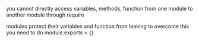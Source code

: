 you cannot directly access variables, methods, function from one module to another module through require

modules protect their variables and function from leaking
to overcome this you need to do module.exports = {}